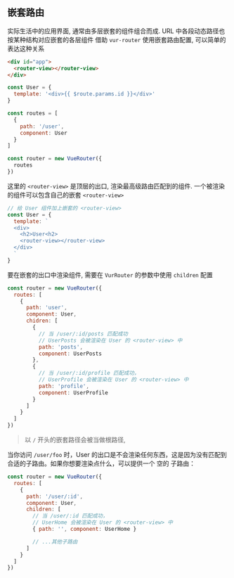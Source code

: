 ## 嵌套路由

实际生活中的应用界面, 通常由多层嵌套的组件组合而成. URL 中各段动态路径也按某种结构对应嵌套的各层组件
借助 `vur-router` 使用嵌套路由配置, 可以简单的表达这种关系

```html
<div id="app">
  <router-view></router-view>
</div>
```

```js
const User = {
  template: '<div>{{ $route.params.id }}</div>'
}

const routes = [
  {
    path: '/user',
    component: User
  }
]

const router = new VueRouter({
  routes
})
```

这里的 `<router-view>` 是顶层的出口, 渲染最高级路由匹配到的组件.
一个被渲染的组件可以包含自己的嵌套 `<router-view>`

```js
// 给 User 组件加上嵌套的 <router-view>
const User = {
  template: `
  <div>
    <h2>User<h2>
    <router-view></router-view>
  </div>
  `
}
```

要在嵌套的出口中渲染组件, 需要在 `VurRouter` 的参数中使用 `children` 配置

```js
const router = new VueRouter({
  routes: [
    {
      path: 'user',
      component: User,
      chidren: [
        {
          // 当 /user/:id/posts 匹配成功
          // UserPosts 会被渲染在 User 的 <router-view> 中
          path: 'posts',
          component: UserPosts
        },
        {
          // 当 /user/:id/profile 匹配成功，
          // UserProfile 会被渲染在 User 的 <router-view> 中
          path: 'profile',
          component: UserProfile
        }
      ]
    }
  ]
})
```

> 以 `/` 开头的嵌套路径会被当做根路径,

当你访问 `/user/foo` 时，User 的出口是不会渲染任何东西，这是因为没有匹配到合适的子路由。如果你想要渲染点什么，可以提供一个 空的 子路由：

```js
const router = new VueRouter({
  routes: [
    {
      path: '/user/:id',
      component: User,
      children: [
        // 当 /user/:id 匹配成功，
        // UserHome 会被渲染在 User 的 <router-view> 中
        { path: '', component: UserHome }

        // ...其他子路由
      ]
    }
  ]
})
```
